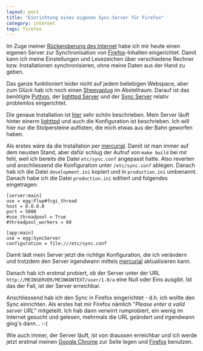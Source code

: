 ```yaml
---
layout: post
title: "Einrichtung eines eigenen Sync-Server für Firefox"
category: internet
tags: firefox
---
```

Im Zuge meiner [Rückeroberung des Internet][0] habe ich mir heute einen eigenen Server zur Synchronisation
von [Firefox][7]-Inhalten eingerichtet. Damit kann ich meine Einstellungen und Lesezeichen über verschiedene
Rechner bzw. Installationen synchronisieren, ohne meine Daten aus der Hand zu geben.

Das ganze funktioniert leider nicht auf jedem beliebigen Webspace, aber zum Glück hab ich noch einen 
[Sheevaplug][1] im Abstellraum. Darauf ist das benötigte [Python][2], der [lighttpd Server][3] und der 
[Sync Server][3] relativ problemlos eingerichtet.

Die genaue Installation ist [hier][4] sehr schön beschrieben. Mein Server läuft hinter einerm [lighttpd][3]
und auch die Konfiguration ist beschrieben. Ich will hier nur die Stolpersteine auflisten, die mich etwas
aus der Bahn geworfen haben.

Als erstes wäre da die Installation per [mercurial][5]. Damit ist man immer auf dem neusten Stand, aber dafür
schlug der Aufruf von `make build` bei mir fehl, weil ich bereits die Datei `etc/sync.conf` angepasst hatte.
Also reverten und anschliessend die Konfiguration unter `/etc/sync.conf` ablegen. Danach hab ich die Datei
`development.ini` kopiert und in `production.ini` umbenannt. Danach habe ich die Datei `production.ini`
editiert und folgendes eingetragen:

    [server:main]
    use = egg:Flup#fcgi_thread
    host = 0.0.0.0
    port = 5000
    #use_threadpool = True
    #threadpool_workers = 60
    
    [app:main]
    use = egg:SyncServer
    configuration = file:///etc/sync.conf

Damit lädt mein Server jetzt die richtige Konfiguration, die ich verändern  und trotzdem den Server 
irgendwann mittels [mercurial][5] aktualisieren kann.

Danach hab ich erstmal probiert, ob der Server unter der URL `http://MEINSERVER/MEINKONTEXT/user/1.0/a`
eine Null oder Eins ausgibt. Ist das der Fall, ist der Server erreichbar.

Anschliessend hab ich den Sync in Firefox eingerichtet - d.h. ich wollte den Sync einrichten. Als erstes
hat mir Firefox nämlich "*Please enter a valid server URL*" mitgeteilt. Ich hab dann verwirrt rumprobiert, ein
wenig im Internet gesucht und gelesen, mehrmals die URL geändert und irgendwann ging's dann... :-(

Wie auch immer, der Server läuft, ist von draussen erreichbar und ich werde jetzt erstmal meinen 
[Google Chrome][6] zur Seite legen und [Firefox][7] benutzen.

[0]: /2013/01/12/das-internet-zurueckerobern-projekte-zum-einstieg/
[1]: /2010/02/21/erste-erfahrungen-mit-dem-sheevaplug/
[2]: http://www.python.org/
[3]: http://www.lighttpd.net/
[4]: http://docs.services.mozilla.com/howtos/run-sync.html
[5]: http://mercurial.selenic.com/
[6]: http://www.google.de/intl/de/chrome/browser/
[7]: http://www.mozilla.org/de/firefox/new/
